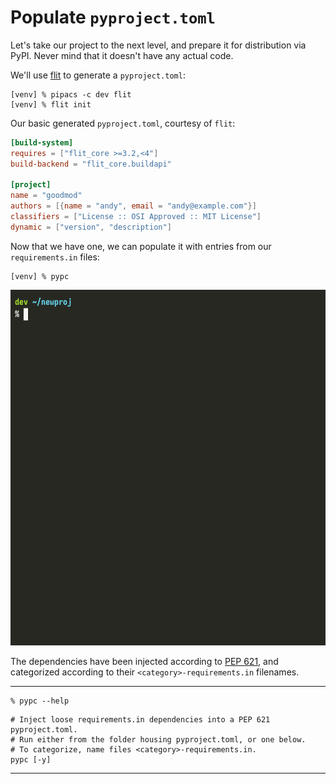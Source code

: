 # Populate `pyproject.toml`

Let's take our project to the next level,
and prepare it for distribution via PyPI.
Never mind that it doesn't have any actual code.

We'll use
[flit](https://github.com/takluyver/flit)
to generate a `pyproject.toml`:

```console
[venv] % pipacs -c dev flit
[venv] % flit init
```

Our basic generated `pyproject.toml`, courtesy of `flit`:

```toml {title="pyproject.toml"}
[build-system]
requires = ["flit_core >=3.2,<4"]
build-backend = "flit_core.buildapi"

[project]
name = "goodmod"
authors = [{name = "andy", email = "andy@example.com"}]
classifiers = ["License :: OSI Approved :: MIT License"]
dynamic = ["version", "description"]
```

Now that we have one,
we can populate it with entries from our `requirements.in` files:

```console
[venv] % pypc
```

![Animated demo: pypc](https://github.com/AndydeCleyre/zpy/blob/assets/pypc.gif?raw=true)

The dependencies have been injected according to
[PEP 621](https://www.python.org/dev/peps/pep-0621/),
and categorized according to their `<category>-requirements.in` filenames.

---

```console
% pypc --help
```
```shell
# Inject loose requirements.in dependencies into a PEP 621 pyproject.toml.
# Run either from the folder housing pyproject.toml, or one below.
# To categorize, name files <category>-requirements.in.
pypc [-y]
```

---
